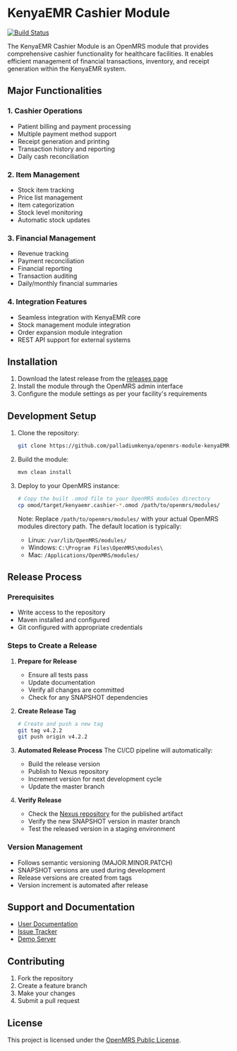 # KenyaEMR Cashier Module
[![Build Status](https://github.com/palladiumkenya/openmrs-module-kenyaEMRCashier/actions/workflows/build-deploy.yml/badge.svg)](https://github.com/palladiumkenya/openmrs-module-kenyaEMRCashier/actions/workflows/build-deploy.yml)

The KenyaEMR Cashier Module is an OpenMRS module that provides comprehensive cashier functionality for healthcare facilities. It enables efficient management of financial transactions, inventory, and receipt generation within the KenyaEMR system.

## Major Functionalities

### 1. Cashier Operations
- Patient billing and payment processing
- Multiple payment method support
- Receipt generation and printing
- Transaction history and reporting
- Daily cash reconciliation

### 2. Item Management
- Stock item tracking
- Price list management
- Item categorization
- Stock level monitoring
- Automatic stock updates

### 3. Financial Management
- Revenue tracking
- Payment reconciliation
- Financial reporting
- Transaction auditing
- Daily/monthly financial summaries

### 4. Integration Features
- Seamless integration with KenyaEMR core
- Stock management module integration
- Order expansion module integration
- REST API support for external systems

## Installation

1. Download the latest release from the [releases page](https://github.com/palladiumkenya/openmrs-module-kenyaEMRCashier/releases)
2. Install the module through the OpenMRS admin interface
3. Configure the module settings as per your facility's requirements

## Development Setup

1. Clone the repository:
   ```bash
   git clone https://github.com/palladiumkenya/openmrs-module-kenyaEMRCashier.git
   ```

2. Build the module:
   ```bash
   mvn clean install
   ```

3. Deploy to your OpenMRS instance:
   ```bash
   # Copy the built .omod file to your OpenMRS modules directory
   cp omod/target/kenyaemr.cashier-*.omod /path/to/openmrs/modules/
   ```
   
   Note: Replace `/path/to/openmrs/modules/` with your actual OpenMRS modules directory path. 
   The default location is typically:
   - Linux: `/var/lib/OpenMRS/modules/`
   - Windows: `C:\Program Files\OpenMRS\modules\`
   - Mac: `/Applications/OpenMRS/modules/`

## Release Process

### Prerequisites
- Write access to the repository
- Maven installed and configured
- Git configured with appropriate credentials

### Steps to Create a Release

1. **Prepare for Release**
   - Ensure all tests pass
   - Update documentation
   - Verify all changes are committed
   - Check for any SNAPSHOT dependencies

2. **Create Release Tag**
   ```bash
   # Create and push a new tag
   git tag v4.2.2
   git push origin v4.2.2
   ```

3. **Automated Release Process**
   The CI/CD pipeline will automatically:
   - Build the release version
   - Publish to Nexus repository
   - Increment version for next development cycle
   - Update the master branch

4. **Verify Release**
   - Check the [Nexus repository](https://nexus.mekomsolutions.net) for the published artifact
   - Verify the new SNAPSHOT version in master branch
   - Test the released version in a staging environment

### Version Management
- Follows semantic versioning (MAJOR.MINOR.PATCH)
- SNAPSHOT versions are used during development
- Release versions are created from tags
- Version increment is automated after release

## Support and Documentation

- [User Documentation](https://kenyahmis.org/documentation)
- [Issue Tracker](https://thepalladiumgroup.atlassian.net/)
- [Demo Server](https://dev.kenyahmis.org)

## Contributing

1. Fork the repository
2. Create a feature branch
3. Make your changes
4. Submit a pull request

## License

This project is licensed under the [OpenMRS Public License](LICENSE.txt).
